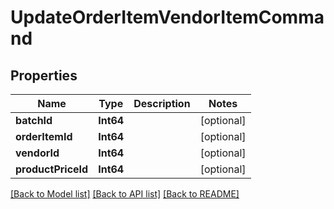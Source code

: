 # UpdateOrderItemVendorItemCommand

## Properties
Name | Type | Description | Notes
------------ | ------------- | ------------- | -------------
**batchId** | **Int64** |  | [optional] 
**orderItemId** | **Int64** |  | [optional] 
**vendorId** | **Int64** |  | [optional] 
**productPriceId** | **Int64** |  | [optional] 

[[Back to Model list]](../README.md#documentation-for-models) [[Back to API list]](../README.md#documentation-for-api-endpoints) [[Back to README]](../README.md)



